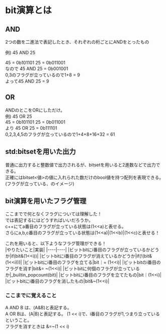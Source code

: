 # bit演算とは

## AND

2つの数を二進法で表記したとき、それぞれの桁ごとにANDをとったもの

例) 45 AND 25

45 = 0b101101
25 = 0b011001  
なので
45 AND 25 = 0b001001  
0,3のフラグが立っているので1+8 = 9  
よって45 AND 25 = 9

## OR

ANDのとこをORにしただけ。  
例) 45 OR 25  
45 = 0b101101
25 = 0b011001  
より
45 OR 25 = 0b111101  
0,2,3,4,5のフラグが立っているので1+4+8+16+32 = 61

## std:bitsetを用いた出力

普通に出力すると整数値で出力されるが、bitsetを用いると2進数などで出力できる。  
正確にはbitset<値>の値に入れられた数だけのbool値を持つ配列を表現できる。(フラグが立っている、のイメージ)


## bit演算を用いたフラグ管理

ここまでで何となくフラグについては理解した！  
では表記するにはどうすればいいだろうか。  
c++にてa番目のフラグが立っている状態は(1<<a)と表せる。  
さらにa,b,c番目のフラグが立っている状態は(1<<a)|(1<<b)|(1<<c)と表せる！  

これを用いると、以下ようなフラグ管理ができる！  
|やりたいこと|実装|
|----|----|
|ビットbitにi番目のフラグが立っているかどうか|if(bit&(1<<i))|
|ビットbitにi番目のフラグが消えているかどうか|if(!(bit&(1<<i)))|
|ビットbitにi番目のフラグを立てる|bit｜= (1<<i)|
|ビットbitのi番目のフラグを消す|bit&= ~(1<<i)|
|ビットbitに何個のフラグが立っているか|_builtin_popcount(bit)|
|ビットbitにi番目のフラグを立てたもの|bit｜(1<<i)|
|ビットbitにi番目のフラグを消したもの|bit&~(1<<i)|

### ここまでに覚えること

A AND B は、(A&B)と表記する。  
A OR Bは、(A|B)と表記する。
(1 << i)で、i番目のフラグが1,つまり立っているということ。  
フラグを消すときは &=~(1 << i)

